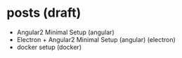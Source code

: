 # posts (draft)

* Angular2 Minimal Setup (angular)
* Electron + Angular2 Minimal Setup (angular) (electron)
* docker setup (docker)
 